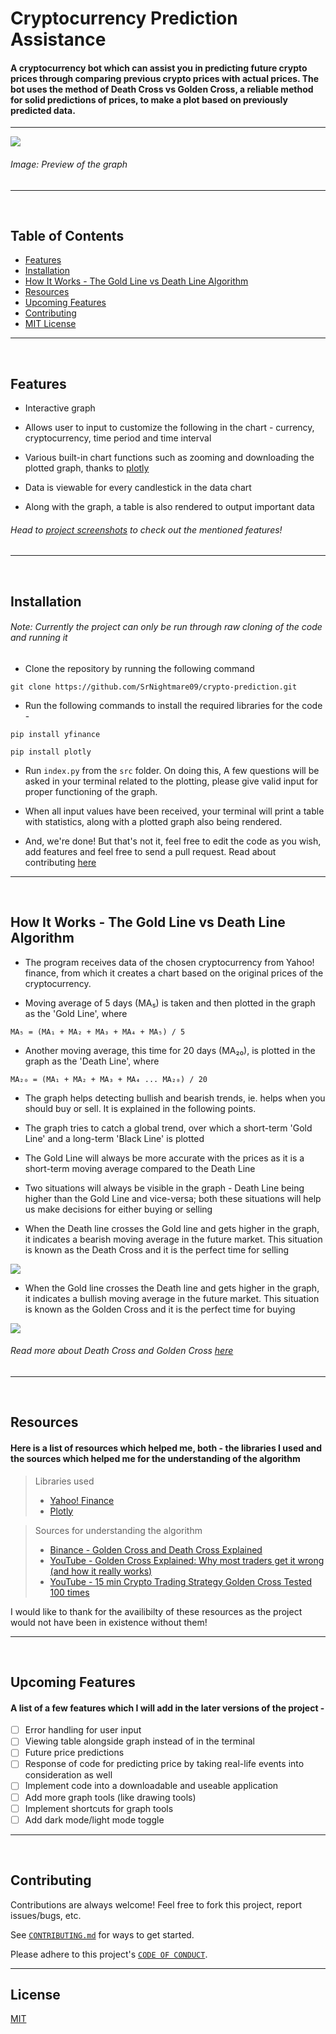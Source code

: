 # Cryptocurrency Prediction Assistance

#### A cryptocurrency bot which can assist you in predicting future crypto prices through comparing previous crypto prices with actual prices. The bot uses the method of Death Cross vs Golden Cross, a reliable method for solid predictions of prices, to make a plot based on previously predicted data.

---
<img src = "/screenshots/graph.png">

###### *Image: Preview of the graph*

---

<br>

## Table of Contents

- [Features](https://github.com/SrNightmare09/crypto-prediction#features)
- [Installation](https://github.com/SrNightmare09/crypto-prediction#installation)
- [How It Works - The Gold Line vs Death Line Algorithm](https://github.com/SrNightmare09/crypto-prediction#how-it-works---the-gold-line-vs-death-line-algorithm)
- [Resources](https://github.com/SrNightmare09/crypto-prediction#resources)
- [Upcoming Features](https://github.com/SrNightmare09/crypto-prediction#upcoming-features)
- [Contributing](https://github.com/SrNightmare09/crypto-prediction#contributing)
- [MIT License](https://github.com/SrNightmare09/crypto-prediction#license)

---

<br>

## Features

- Interactive graph

- Allows user to input to customize the following in the chart - currency, cryptocurrency, time period and time interval

-  Various built-in chart functions such as zooming and downloading the plotted graph, thanks to [plotly](https://plotly.com/python/getting-started/#:~:text=The%20plotly%20Python%20library%20is,3%2Ddimensional%20use%2Dcases.)

- Data is viewable for every candlestick in the data chart

- Along with the graph, a table is also rendered to output important data

###### *Head to [project screenshots](/screenshots) to check out the mentioned features!*

---

<br>

## Installation

###### *Note: Currently the project can only be run through raw cloning of the code and running it*

- Clone the repository by running the following command

```
git clone https://github.com/SrNightmare09/crypto-prediction.git
```

- Run the following commands to install the required libraries for the code - 

```
pip install yfinance
```

```
pip install plotly
```

- Run `index.py` from the `src` folder. On doing this, A few questions will be asked in your terminal related to the plotting, please give valid input for proper functioning of the graph.

- When all input values have been received, your terminal will print a table with statistics, along with a plotted graph also being rendered.
 
- And, we're done! But that's not it, feel free to edit the code as you wish, add features and feel free to send a pull request. Read about contributing [here](CONTRIBUTING.md)

---

<br>

## How It Works - The Gold Line vs Death Line Algorithm

- The program receives data of the chosen cryptocurrency from Yahoo! finance, from which it creates a chart based on the original prices of the cryptocurrency. 

- Moving average of 5 days (MA₅) is taken and then plotted in the graph as the 'Gold Line', where 

```
MA₅ = (MA₁ + MA₂ + MA₃ + MA₄ + MA₅) / 5
```

- Another moving average, this time for 20 days (MA₂₀), is plotted in the graph as the 'Death Line', where

```
MA₂₀ = (MA₁ + MA₂ + MA₃ + MA₄ ... MA₂₀) / 20
```

- The graph helps detecting bullish and bearish trends, ie. helps when you should buy or sell. It is explained in the following points.

- The graph tries to catch a global trend, over which a short-term 'Gold Line' and a long-term 'Black Line' is plotted

- The Gold Line will always be more accurate with the prices as it is a short-term moving average compared to the Death Line

- Two situations will always be visible in the graph - Death Line being higher than the Gold Line and vice-versa; both these situations will help us make decisions for either buying or selling

- When the Death line crosses the Gold line and gets higher in the graph, it indicates a bearish moving average in the future market. This situation is known as the Death Cross and it is the perfect time for selling
 
 <img src = /screenshots/charts/selling_point.png>

- When the Gold line crosses the Death line and gets higher in the graph, it indicates a bullish moving average in the future market. This situation is known as the Golden Cross and it is the perfect time for buying

<img src = /screenshots/charts/buying_point.png>

###### *Read more about Death Cross and Golden Cross [here](https://academy.binance.com/en/articles/golden-cross-and-death-cross-explained)*

---

<br>

## Resources

#### Here is a list of resources which helped me, both - the libraries I used and the sources which helped me for the understanding of the algorithm

> Libraries used
> - [Yahoo! Finance](https://pypi.org/project/yfinance/)
> - [Plotly](https://plotly.com/python/getting-started/#:~:text=The%20plotly%20Python%20library%20is,3%2Ddimensional%20use%2Dcases.)

> Sources for understanding the algorithm
> - [Binance - Golden Cross and Death Cross Explained](https://academy.binance.com/en/articles/golden-cross-and-death-cross-explained)
> - [YouTube - Golden Cross Explained: Why most traders get it wrong (and how it really works)](https://www.youtube.com/watch?v=6mckJdktXkc)
> - [YouTube - 15 min Crypto Trading Strategy Golden Cross Tested 100 times](https://www.youtube.com/watch?v=Iw5sHVlSzaE)

I would like to thank for the availibilty of these resources as the project would not have been in existence without them!

---

<br>

## Upcoming Features

#### A list of a few features which I will add in the later versions of the project - 

- [ ] Error handling for user input
- [ ] Viewing table alongside graph instead of in the terminal
- [ ] Future price predictions
- [ ] Response of code for predicting price by taking real-life events into consideration as well
- [ ] Implement code into a downloadable and useable application
- [ ] Add more graph tools (like drawing tools)
- [ ] Implement shortcuts for graph tools
- [ ] Add dark mode/light mode toggle

---

<br>

## Contributing

Contributions are always welcome! Feel free to fork this project, report issues/bugs, etc.

See <a href = "CONTRIBUTING.md">`CONTRIBUTING.md`</a> for ways to get started.

Please adhere to this project's <a href = "CODE_OF_CONDUCT.md">`CODE OF CONDUCT`</a>.

---

## License

[MIT](LICENSE)  
